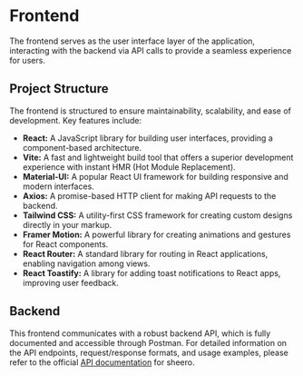 # Frontend

The frontend serves as the user interface layer of the application, interacting with the backend via API calls to provide a seamless experience for users.

## Project Structure

The frontend is structured to ensure maintainability, scalability, and ease of development. Key features include:

- **React:** A JavaScript library for building user interfaces, providing a component-based architecture.
- **Vite:** A fast and lightweight build tool that offers a superior development experience with instant HMR (Hot Module Replacement).
- **Material-UI:** A popular React UI framework for building responsive and modern interfaces.
- **Axios:** A promise-based HTTP client for making API requests to the backend.
- **Tailwind CSS:** A utility-first CSS framework for creating custom designs directly in your markup.
- **Framer Motion:** A powerful library for creating animations and gestures for React components.
- **React Router:** A standard library for routing in React applications, enabling navigation among views.
- **React Toastify:** A library for adding toast notifications to React apps, improving user feedback.

## Backend

This frontend communicates with a robust backend API, which is fully documented and accessible through Postman. For detailed information on the API endpoints, request/response formats, and usage examples, please refer to the official [API documentation](https://documenter.getpostman.com/view/31736145/2sA3kRL56j) for sheero.